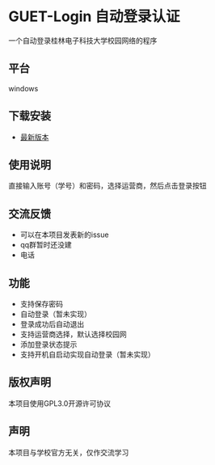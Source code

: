 # GUET-Login 自动登录认证
一个自动登录桂林电子科技大学校园网络的程序
## 平台
windows

## 下载安装
* [最新版本](https://github.com/magicleafs/GUET-Login/releases)

## 使用说明

直接输入账号（学号）和密码，选择运营商，然后点击登录按钮
## 交流反馈

* 可以在本项目发表新的issue
* qq群暂时还没建
* 电话

## 功能

* 支持保存密码
* 自动登录（暂未实现）
* 登录成功后自动退出
* 支持运营商选择，默认选择校园网
* 添加登录状态提示
* 支持开机自启动实现自动登录（暂未实现）

## 版权声明

本项目使用GPL3.0开源许可协议

## 声明
本项目与学校官方无关，仅作交流学习
